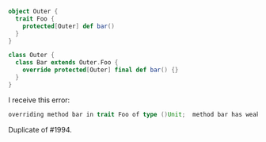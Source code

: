 ```scala
object Outer {
  trait Foo {
    protected[Outer] def bar()
  }
}

class Outer {
  class Bar extends Outer.Foo {
    override protected[Outer] final def bar() {}
  }
}
```

I receive this error:
```scala
overriding method bar in trait Foo of type ()Unit;  method bar has weaker access privileges; it should be at least protected[Outer]
```
Duplicate of #1994.
